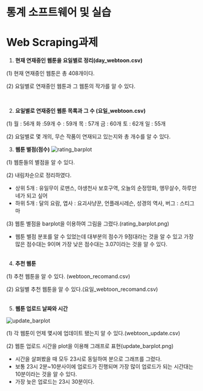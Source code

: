 # 통계 소프트웨어 및 실습

# Web Scraping과제

1. **현재 연재중인 웹툰을 요일별로 정리(day_webtoon.csv)**

(1) 현재 연재중인 웹툰은 총 408개이다.

(2) 요일별로 연재중인 웹툰과 그 웹툰의 작가를 알 수 있다.


<br/>

2. **요일별로 연재중인 웹툰 목록과 그 수 (요일_webtoon.csv)**

(1) 월 : 56개 화 :59개 수 : 59개 목 : 57개 금 : 60개 토 : 62개 일 : 55개

(2) 요일별로 몇 개의, 무슨 작품이 연재되고 있는지와 총 개수를 알 수 있다.<br/>

3. **웹툰 별점(점수)**
![rating_barplot](https://user-images.githubusercontent.com/76585610/145525515-07dca1c4-f1b9-4855-8a4e-13e907725787.png)

(1) 웹툰들의 별점을 알 수 있다.

(2) 내림차순으로 정리하였다.

- 상위 5개 : 유일무이 로맨스, 야생천사 보호구역, 오늘의 순정망화, 앵무살수, 하루만 네가 되고 싶어
- 하위 5개 : 달의 요람, 엽사 : 요괴사냥꾼, 언플래시레슨, 성경의 역사, 버그 : 스티그마

(3) 웹툰 별점을 barplot을 이용하여 그림을 그렸다.(rating_barplot.png)

- 웹툰 별점 분포를 알 수 있었는데 대부분의 점수가 9점대라는 것을 알 수 있고 가장 많은 점수대는 9이며 가장 낮은 점수대는 3.07이라는 것을 알 수 있다.<br/><br/>

4. **추천 웹툰**

(1) 추천 웹툰을 알 수 있다. (webtoon_recomand.csv)

(2) 요일별 추천 웹툰을 알 수 있다.(요일_webtoon_recomand.csv)<br/><br/>

5. **웹툰 업로드 날짜와 시간**

![update_barplot](https://user-images.githubusercontent.com/76585610/145525522-99698852-96a1-4b10-aac8-69bac0cb35d1.png)


(1) 각 웹툰이 언제 몇시에 업데이트 됐는지 알 수 있다.(webtoon_update.csv)

(2) 웹툰 업로드 시간을 plot을 이용해 그래프로 표현(update_barplot.png)

- 시간을 살펴봤을 때 모두 23시로 동일하여 분으로 그래프를 그렸다.
- 보통 23시 2분~10분사이에 업로드가 진행되며 가장 많이 업로드가 되는 시간대는 10분이라는 것을 알 수 있다.
- 가장 늦은 업로드는 23시 30분이다.
